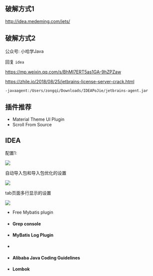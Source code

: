 ## 破解方式1

http://idea.medeming.com/jets/



## 破解方式2

公众号:  小哈学Java

回复 `idea`

https://mp.weixin.qq.com/s/BhMI7ERT5as1GA-9hZPZaw



https://zhile.io/2018/08/25/jetbrains-license-server-crack.html

```
-javaagent:/Users/zongqi/Downloads/IDEAPoJie/jetbrains-agent.jar
```



## 插件推荐

- Material Theme UI Plugin
- Scroll From Source



## IDEA

配置1:

![](https://pic.superbed.cn/item/5dc7e1a48e0e2e3ee9fea7ad.jpg)

自动导入包和导入包优化的设置

![](https://pic.superbed.cn/item/5dc7e22f8e0e2e3ee9febc03.jpg)

tab页面多行显示的设置

![](https://pic.superbed.cn/item/5dc7e3508e0e2e3ee9fef6e8.jpg)





- Free Mybatis plugin

- #### Grep console

- #### MyBatis Log Plugin

- 

- #### Alibaba Java Coding Guidelines

- #### Lombok